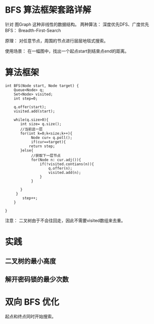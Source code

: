 # BFS 算法框架套路详解

针对 图Graph 这种非线性的数据结构。 两种算法： 深度优先DFS、广度优先BFS： Breadth-First-Search

原理： 对任意节点，周围的节点进行层层地毯式搜索。

使用场景： 在一幅图中，找出一个起点start到结束点end的距离。

# 算法框架

```
int BFS(Node start, Node target) {
    Queue<Node> q;
    Set<Node> visited;
    int step=0;

    q.offer(start);
    visited.add(start);
    
    while(q.size>0){
       int size= q.size();
       //当前这一层
       for(int k=0;k<size;k++){
            Node cur= q.poll();
            if(cur==target){
           return step;
       }else{
            //获取下一层节点
            for(Node n: cur.adj()){
                if(!visited.contians(n)){
                    q.offer(n);
                    visited.add(n);
                }
            }
        
       }
     }
        step++;
    }
 
}
```

注意： 二叉树由于不会往回走，因此不需要visited数组来去重。

# 实践

## 二叉树的最小高度

## 解开密码锁的最少次数

# 双向 BFS 优化

起点和终点同时开始搜索。 






































